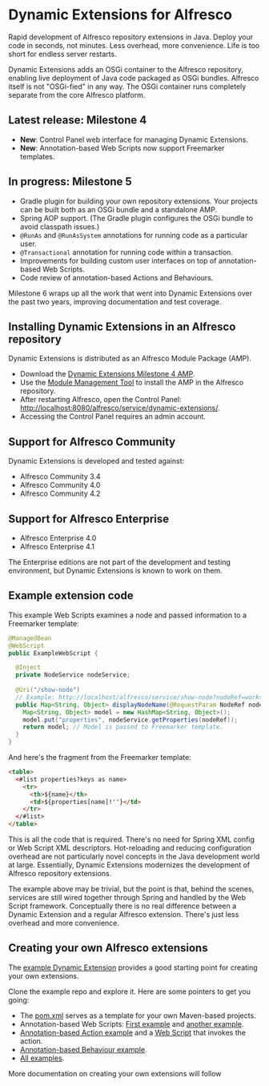 Dynamic Extensions for Alfresco
===============================

Rapid development of Alfresco repository extensions in Java. Deploy your code in seconds, not minutes. Less overhead, more convenience. Life is too short for endless server restarts.

Dynamic Extensions adds an OSGi container to the Alfresco repository, enabling live deployment of Java code packaged as OSGi bundles. Alfresco itself is not "OSGi-fied" in any way. The OSGi container runs completely separate from the core Alfresco platform.

Latest release: Milestone 4
---------------------------

* **New**: Control Panel web interface for managing Dynamic Extensions.
* **New**: Annotation-based Web Scripts now support Freemarker templates.

In progress: Milestone 5
------------------------

* Gradle plugin for building your own repository extensions. Your projects can be built both as an OSGi bundle and a standalone AMP.
* Spring AOP support. (The Gradle plugin configures the OSGi bundle to avoid classpath issues.)
* `@RunAs` and `@RunAsSystem` annotations for running code as a particular user.
* `@Transactional` annotation for running code within a transaction.
* Improvements for building custom user interfaces on top of annotation-based Web Scripts.
* Code review of annotation-based Actions and Behaviours.

Milestone 6 wraps up all the work that went into Dynamic Extensions over the past two years, improving documentation and test coverage.

Installing Dynamic Extensions in an Alfresco repository
-------------------------------------------------------

Dynamic Extensions is distributed as an Alfresco Module Package (AMP).

* Download the <a href="https://github.com/lfridael/dynamic-extensions-for-alfresco/raw/mvn-repo/nl/runnable/alfresco/dynamicextensions/alfresco-module/1.0.0.M4/alfresco-module-1.0.0.M4.amp">Dynamic Extensions Milestone 4 AMP</a>.
* Use the <a href="http://docs.alfresco.com/4.0/index.jsp?topic=%2Fcom.alfresco.enterprise.doc%2Ftasks%2Famp-install.html">Module Management Tool</a> to install the AMP in the Alfresco repository.
* After restarting Alfresco, open the Control Panel: <a href="http://localhost:8080/alfresco/service/dynamic-extensions/">http://localhost:8080/alfresco/service/dynamic-extensions/</a>.
* Accessing the Control Panel requires an admin account.

Support for Alfresco Community
------------------------------

Dynamic Extensions is developed and tested against:

* Alfresco Community 3.4
* Alfresco Community 4.0
* Alfresco Community 4.2

Support for Alfresco Enterprise
-------------------------------

* Alfresco Enterprise 4.0
* Alfresco Enterprise 4.1

The Enterprise editions are not part of the development and testing environment, but Dynamic Extensions is known to work on them.


Example extension code
----------------------

This example Web Scripts examines a node and passed information to a Freemarker template:
```java
@ManagedBean
@WebScript
public ExampleWebScript {

  @Inject
  private NodeService nodeService;
  
  @Uri("/show-node")
  // Example: http://localhost/alfresco/service/show-node?nodeRef=workspace://SpacesStore/12345
  public Map<String, Object> displayNodeName(@RequestParam NodeRef nodeRef) {
    Map<String, Object> model = new HashMap<String, Object>();
    model.put("properties", nodeService.getProperties(nodeRef));    
    return model; // Model is passed to Freemarker template.
  }
}
```

And here's the fragment from the Freemarker template:

```html
<table>
  <#list properties?keys as name>    
    <tr>
      <th>${name}</th>
      <td>${properties[name]!''}</td>
    </tr>
  </#list>
</table>
```


This is all the code that is required. There's no need for Spring XML config or Web Script XML descriptors. Hot-reloading and reducing configuration overhead are not particularly novel concepts in the Java development world at large. Essentially, Dynamic Extensions modernizes the development of Alfresco repository extensions.

The example above may be trivial, but the point is that, behind the scenes, services are still wired together through Spring and handled by the Web Script framework. Conceptually there is no real difference between a Dynamic Extension and a regular Alfresco extension. There's just less overhead and more convenience.

Creating your own Alfresco extensions
-------------------------------------

The <a href="https://github.com/lfridael/example-dynamic-extension">example Dynamic Extension</a> provides a good starting point for creating your own extensions.

Clone the example repo and explore it. Here are some pointers to get you going:

* The <a href="https://github.com/lfridael/example-dynamic-extension/blob/master/pom.xml">pom.xml</a> serves as a template for your own Maven-based projects.
* Annotation-based Web Scripts: <a href="https://github.com/lfridael/example-dynamic-extension/blob/master/src/main/java/nl/runnable/alfresco/examples/CategoriesWebScript.java">First example</a> and <a href="https://github.com/lfridael/example-dynamic-extension/blob/master/src/main/java/nl/runnable/alfresco/examples/HelloWebScript.java">another example</a>.
* <a href="https://github.com/lfridael/example-dynamic-extension/blob/master/src/main/java/nl/runnable/alfresco/examples/ExampleActions.java">Annotation-based Action example</a >  and a <a href="https://github.com/lfridael/example-dynamic-extension/blob/master/src/main/java/nl/runnable/alfresco/examples/SetDescriptionWebScript.java">Web Script</a> that invokes the action.
* <a href="https://github.com/lfridael/example-dynamic-extension/blob/master/src/main/java/nl/runnable/alfresco/examples/ExampleBehaviour.java">Annotation-based Behaviour example</a>.
* <a href="https://github.com/lfridael/example-dynamic-extension/tree/master/src/main/java/nl/runnable/alfresco/examples">All examples</a>.

More documentation on creating your own extensions will follow
